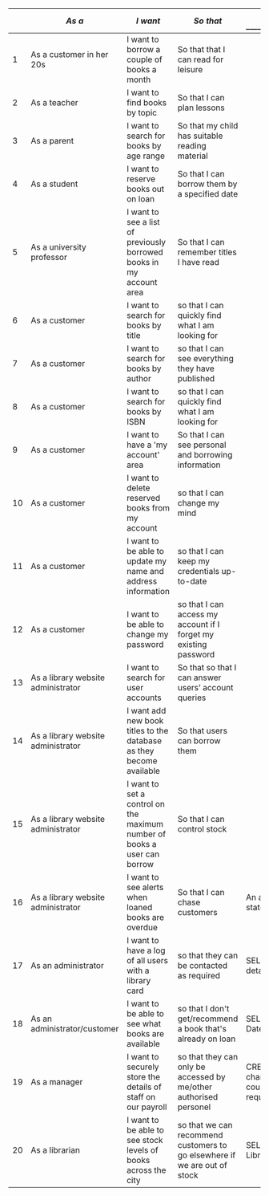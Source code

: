 |      | *As a* **<type of user>**          | *I want* **<some goal>**                                     | *So that* **<some reason>**                                  | DML statement _______________________________________________________________________________ | Notes _________________________________________ |
| ---- | ---------------------------------- | ------------------------------------------------------------ | ------------------------------------------------------------ | --------------------------------- | -------------------------------------------------------- |
| 1    | As a customer in her 20s           | I want to borrow a couple of books a month                   | So that that I can read for leisure                          |  | No age field |
| 2    | As a teacher                       | I want to find books by topic                                | So that I can plan lessons                                   |               |              |
| 3    | As a parent                        | I want to search for books by age range                      | So that my child has suitable reading material               |               |              |
| 4    | As a student                       | I want to reserve books out on loan                          | So that I can borrow them by a specified date                |               |              |
| 5    | As a university professor          | I want to see a list of previously borrowed books in my account area | So that I can remember titles I have read                    |               |              |
| 6    | As a customer                      | I want to search for books by title                          | so that I can quickly find what I am looking for             |               |              |
| 7    | As a customer                      | I want to search for books by author                         | so that I can see everything they have published             |               |              |
| 8    | As a customer                      | I want to search for books by ISBN                           | so that I can quickly find what I am looking for             |               |              |
| 9    | As a customer                      | I want to have a 'my account' area                           | So that I can see personal and borrowing information         |               |              |
| 10   | As a customer                      | I want to delete reserved books from my account              | so that I can change my mind                                 |               |              |
| 11   | As a customer                      | I want to be able to update my name and address information  | so that I can keep my credentials up-to-date                 |               |              |
| 12   | As a customer                      | I want to be able to change my password                      | so that I can access my account if I forget my existing password |               |              |
| 13   | As a library website administrator | I want to search for user accounts                           | So that so that I can answer users’ account queries          |               |              |
| 14   | As a library website administrator | I want add new book titles to the database as they become available | So that users can borrow them                                |               |              |
| 15   | As a library website administrator | I want to set a control on the maximum number of books a user can borrow | So that I can control stock                                  |               |              |
| 16   | As a library website administrator | I want to see alerts when loaned books are overdue           | So that I can chase customers                                |               An alert would need web functionality, but would ultimately call on a SELECT statement that filters for books where (Today's Date -   DateOut)>30          |
| 17   | As an administrator                | I want to have a log of all users with a library card        | so that they can be contacted as required                    |               SELECT would be used to access the LibraryCardHolder table for customer details, with a join on the address tables to also get the address.              |
| 18   | As an administrator/customer       | I want to be able to see what books are available            | so that I don't get/recommend a book that's already on loan  |               SELECT statement that selects books (joined to the loans table) where DateReturned not NULL              |
| 19   | As a manager                       | I want to securely store the details of staff on our payroll | so that they can only be accessed by me/other authorised personel |               CREATE table, then INSERT to add new staff members, (UPDATE if details need changing, DELETE to remove old members of staff)-these latter permissions could be added at a later date so that we keep permissions to minimum requirements. Access for manager (and admin) ONLY              |
| 20   | As a librarian                     | I want to be able to see stock levels of books across the city | so that we can recommend customers to go elsewhere if we are out of stock |               SELECT statement similar to user story 18, however we would also join to the LibraryBranches table to see book availability across branches.              |

